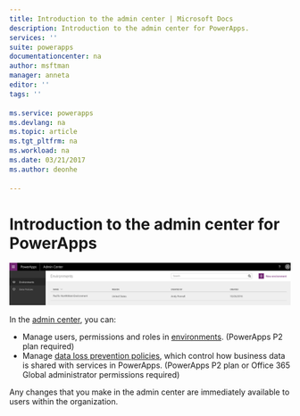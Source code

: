 ```yaml
---
title: Introduction to the admin center | Microsoft Docs
description: Introduction to the admin center for PowerApps.
services: ''
suite: powerapps
documentationcenter: na
author: msftman
manager: anneta
editor: ''
tags: ''

ms.service: powerapps
ms.devlang: na
ms.topic: article
ms.tgt_pltfrm: na
ms.workload: na
ms.date: 03/21/2017
ms.author: deonhe

---
```

# Introduction to the admin center for PowerApps
![overview](./media/introduction-to-the-admin-center/overview.png)  

In the [admin center](https://admin.powerapps.com), you can:

* Manage users, permissions and roles in [environments](environments-administration.md). (PowerApps P2 plan required)
* Manage [data loss prevention policies](../prevent-data-loss.md), which control how business data is shared with services in PowerApps. (PowerApps P2 plan or Office 365 Global administrator permissions required)

Any changes that you make in the admin center are immediately available to users within the organization.     

